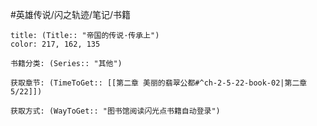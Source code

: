 
#英雄传说/闪之轨迹/笔记/书籍
```ad-note
title: (Title:: "帝国的传说·传承上")
color: 217, 162, 135

书籍分类: (Series:: "其他")

获取章节: (TimeToGet:: [[第二章 美丽的翡翠公都#^ch-2-5-22-book-02|第二章5/22]])

获取方式: (WayToGet:: "图书馆阅读闪光点书籍自动登录")

```
